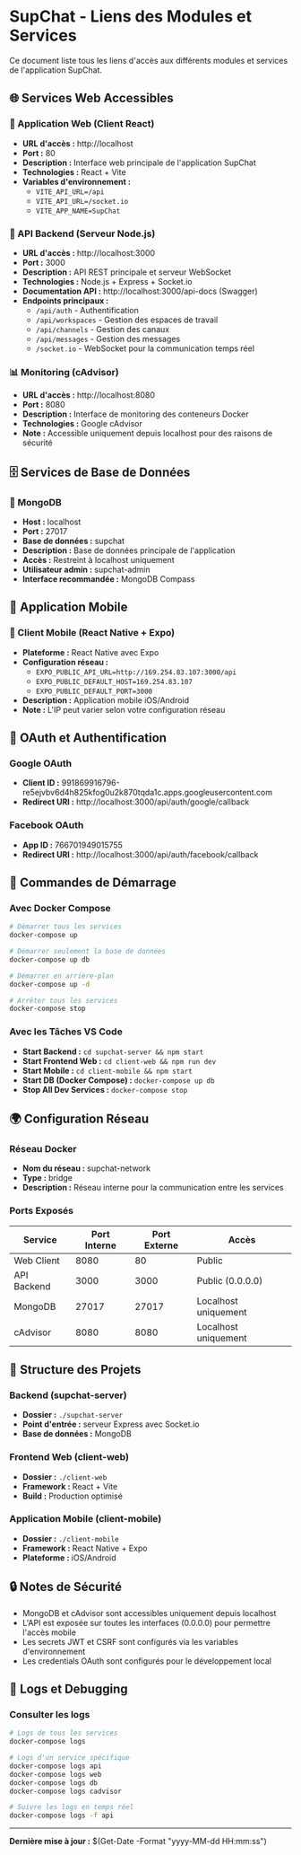 # SupChat - Liens des Modules et Services

Ce document liste tous les liens d'accès aux différents modules et services de l'application SupChat.

## 🌐 Services Web Accessibles

### 📱 Application Web (Client React)

- **URL d'accès :** http://localhost
- **Port :** 80
- **Description :** Interface web principale de l'application SupChat
- **Technologies :** React + Vite
- **Variables d'environnement :**
  - `VITE_API_URL=/api`
  - `VITE_API_URL=/socket.io`
  - `VITE_APP_NAME=SupChat`

### 🔧 API Backend (Serveur Node.js)

- **URL d'accès :** http://localhost:3000
- **Port :** 3000
- **Description :** API REST principale et serveur WebSocket
- **Technologies :** Node.js + Express + Socket.io
- **Documentation API :** http://localhost:3000/api-docs (Swagger)
- **Endpoints principaux :**
  - `/api/auth` - Authentification
  - `/api/workspaces` - Gestion des espaces de travail
  - `/api/channels` - Gestion des canaux
  - `/api/messages` - Gestion des messages
  - `/socket.io` - WebSocket pour la communication temps réel

### 📊 Monitoring (cAdvisor)

- **URL d'accès :** http://localhost:8080
- **Port :** 8080
- **Description :** Interface de monitoring des conteneurs Docker
- **Technologies :** Google cAdvisor
- **Note :** Accessible uniquement depuis localhost pour des raisons de sécurité

## 🗄️ Services de Base de Données

### 🍃 MongoDB

- **Host :** localhost
- **Port :** 27017
- **Base de données :** supchat
- **Description :** Base de données principale de l'application
- **Accès :** Restreint à localhost uniquement
- **Utilisateur admin :** supchat-admin
- **Interface recommandée :** MongoDB Compass

## 📱 Application Mobile

### 📱 Client Mobile (React Native + Expo)

- **Plateforme :** React Native avec Expo
- **Configuration réseau :**
  - `EXPO_PUBLIC_API_URL=http://169.254.83.107:3000/api`
  - `EXPO_PUBLIC_DEFAULT_HOST=169.254.83.107`
  - `EXPO_PUBLIC_DEFAULT_PORT=3000`
- **Description :** Application mobile iOS/Android
- **Note :** L'IP peut varier selon votre configuration réseau

## 🔐 OAuth et Authentification

### Google OAuth

- **Client ID :** 991869916796-re5ejvbv6d4h825kfog0u2k870tqda1c.apps.googleusercontent.com
- **Redirect URI :** http://localhost:3000/api/auth/google/callback

### Facebook OAuth

- **App ID :** 766701949015755
- **Redirect URI :** http://localhost:3000/api/auth/facebook/callback

## 🚀 Commandes de Démarrage

### Avec Docker Compose

```bash
# Démarrer tous les services
docker-compose up

# Démarrer seulement la base de données
docker-compose up db

# Démarrer en arrière-plan
docker-compose up -d

# Arrêter tous les services
docker-compose stop
```

### Avec les Tâches VS Code

- **Start Backend :** `cd supchat-server && npm start`
- **Start Frontend Web :** `cd client-web && npm run dev`
- **Start Mobile :** `cd client-mobile && npm start`
- **Start DB (Docker Compose) :** `docker-compose up db`
- **Stop All Dev Services :** `docker-compose stop`

## 🌍 Configuration Réseau

### Réseau Docker

- **Nom du réseau :** supchat-network
- **Type :** bridge
- **Description :** Réseau interne pour la communication entre les services

### Ports Exposés

| Service     | Port Interne | Port Externe | Accès                |
| ----------- | ------------ | ------------ | -------------------- |
| Web Client  | 8080         | 80           | Public               |
| API Backend | 3000         | 3000         | Public (0.0.0.0)     |
| MongoDB     | 27017        | 27017        | Localhost uniquement |
| cAdvisor    | 8080         | 8080         | Localhost uniquement |

## 📁 Structure des Projets

### Backend (supchat-server)

- **Dossier :** `./supchat-server`
- **Point d'entrée :** serveur Express avec Socket.io
- **Base de données :** MongoDB

### Frontend Web (client-web)

- **Dossier :** `./client-web`
- **Framework :** React + Vite
- **Build :** Production optimisé

### Application Mobile (client-mobile)

- **Dossier :** `./client-mobile`
- **Framework :** React Native + Expo
- **Plateforme :** iOS/Android

## 🔒 Notes de Sécurité

- MongoDB et cAdvisor sont accessibles uniquement depuis localhost
- L'API est exposée sur toutes les interfaces (0.0.0.0) pour permettre l'accès mobile
- Les secrets JWT et CSRF sont configurés via les variables d'environnement
- Les credentials OAuth sont configurés pour le développement local

## 📝 Logs et Debugging

### Consulter les logs

```bash
# Logs de tous les services
docker-compose logs

# Logs d'un service spécifique
docker-compose logs api
docker-compose logs web
docker-compose logs db
docker-compose logs cadvisor

# Suivre les logs en temps réel
docker-compose logs -f api
```

---

**Dernière mise à jour :** $(Get-Date -Format "yyyy-MM-dd HH:mm:ss")
